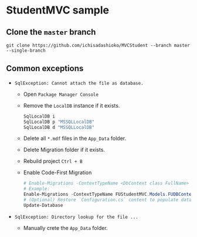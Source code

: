 # StudentMVC sample

## Clone the `master` branch

```
git clone https://github.com/ichisadashioko/MVCStudent --branch master --single-branch
```

## Common exceptions

- `SqlException: Cannot attach the file as database.`

    - Open `Package Manager Console`
    - Remove the `LocalDB` instance if it exists.
    
        ```powershell
        SqlLocalDB i
        SqlLocalDB p "MSSQLLocalDB"
        SqlLocalDB d "MSSQLLocalDB"
        ```
    
    - Delete all `*.mdf` files in the `App_Data` folder.
    - Delete Migration folder if it exists.
    - Rebuild project `Ctrl + B`
    - Enable Code-First Migration

        ```powershell
        # Enable-Migrations -ContextTypeName <DbContext class FullName>
        # Example:
        Enable-Migrations -ContextTypeName FUStudentMVC.Models.FUDBContext
        # (Optional) Restore `Configuration.cs` content to populate database
        Update-Database
        ```

- `SqlException: Directory lookup for the file ...`
    - Manually crete the `App_Data` folder.